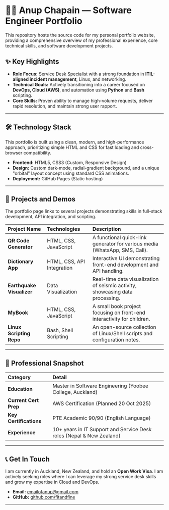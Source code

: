 # 👨‍💻 Anup Chapain — Software Engineer Portfolio

This repository hosts the source code for my personal portfolio website, providing a comprehensive overview of my professional experience, core technical skills, and software development projects.


## ✨ Key Highlights

* **Role Focus:** Service Desk Specialist with a strong foundation in **ITIL-aligned incident management**, Linux, and networking.
* **Technical Goals:** Actively transitioning into a career focused on **DevOps, Cloud (AWS)**, and automation using **Python** and **Bash** scripting.
* **Core Skills:** Proven ability to manage high-volume requests, deliver rapid resolution, and maintain strong user rapport.

---

## 🛠️ Technology Stack

This portfolio is built using a clean, modern, and high-performance approach, prioritizing simple HTML and CSS for fast loading and cross-browser compatibility.

* **Frontend:** HTML5, CSS3 (Custom, Responsive Design)
* **Design:** Custom dark-mode, radial-gradient background, and a unique "orbital" layout concept using standard CSS animations.
* **Deployment:** GitHub Pages (Static hosting)

---

## 🚀 Projects and Demos

The portfolio page links to several projects demonstrating skills in full-stack development, API integration, and scripting.

| Project Name | Technologies | Description |
| :--- | :--- | :--- |
| **QR Code Generator** | HTML, CSS, JavaScript | A functional quick-link generator for various media (WhatsApp, SMS, Call). |
| **Dictionary App** | HTML, CSS, API Integration | Interactive UI demonstrating front-end development and API handling. |
| **Earthquake Visualizer** | Data Visualization | Real-time data visualization of seismic activity, showcasing data processing. |
| **MyBook** | HTML, CSS, JavaScript | A small book project focusing on front-end interactivity for children. |
| **Linux Scripting Repo** | Bash, Shell Scripting | An open-source collection of Linux/Shell scripts and configuration notes. |

---

## 📄 Professional Snapshot

| Category | Detail |
| :--- | :--- |
| **Education** | Master in Software Engineering (Yoobee College, Auckland) |
| **Current Cert Prep** | AWS Certification (Planned 20 Oct 2025) |
| **Key Certifications** | PTE Academic 90/90 (English Language) |
| **Experience** | 10+ years in IT Support and Service Desk roles (Nepal & New Zealand) |

---

## 📞 Get In Touch

I am currently in Auckland, New Zealand, and hold an **Open Work Visa**. I am actively seeking roles where I can leverage my strong service desk skills and grow my expertise in Cloud and DevOps.

* **Email:** [emailofanup@gmail.com](mailto:emailofanup@gmail.com)
* **GitHub:** [github.com/fitandfine](https://github.com/fitandfine)

***

